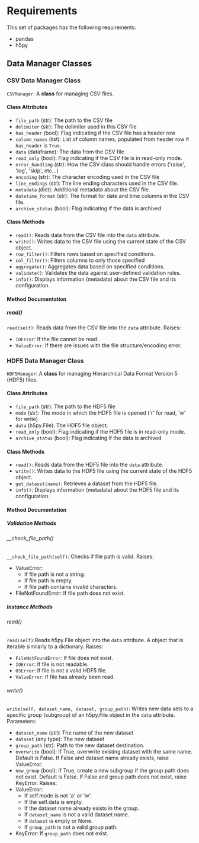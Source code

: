 # Requirements

This set of packages has the following requirements:
- pandas
- h5py

## Data Manager Classes
### CSV Data Manager Class
`CSVManager`: A **class** for managing CSV files.
#### Class Attributes
- `file_path` (str): The path to the CSV file
- `delimiter` (str): The delimiter used in this CSV file
- `has_header` (bool): Flag indicating if the CSV file has a header row
- `column_names` (list): List of column names, populated from header row if `has_header` is `True`.
- `data` (dataframe): The data from the CSV file
- `read_only` (bool): Flag indicating if the CSV file is in read-only mode.
- `error_handling` (str): How the CSV class should handle errors ('raise', 'log', 'skip', etc...)
- `encoding` (str): The character encoding used in the CSV file
- `line_endings` (str): The line ending characters used in the CSV file.
- `metadata` (dict): Additional metadata about the CSV file.
- `datetime_format` (str): The format for date and time columns in the CSV file.
- `archive_status` (bool): Flag indicating if the data is archived

#### Class Methods
- `read()`: Reads data from the CSV file into the `data` attribute. 
- `write()`: Writes data to the CSV file using the current state of the CSV object. 
- `row_filter()`: Filters rows based on specified conditions. 
- `col_filter()`: Filters columns to only those specified
- `aggregate()`: Aggregates data based on specified conditions. 
- `validate()`: Validates the data against user-defined validation rules.
- `info()`: Displays information (metadata) about the CSV file and its configuration.

#### Method Documentation
##### read()
`read(self)`: Reads data from the CSV file into the `data` attribute.
Raises: 
- `IOError`: If the file cannot be read.
- `ValueError`: If there are issues with the file structure/encoding error.

### HDF5 Data Manager Class

`HDF5Manager`: A **class** for managing Hierarchical Data Format Version 5 (HDF5)  files.

#### Class Attributes 
- `file_path` (str): The path to the HDF5 file
- `mode` (str): The mode in which the HDF5 file is opened ('r' for read, 'w' for write)
- `data` (h5py.File): The HDF5 file object.
- `read_only` (bool): Flag indicating if the HDF5 file is in read-only mode.
- `archive_status` (bool): Flag indicating if the data is archived

#### Class Methods
- `read()`: Reads data from the HDF5 file into the `data` attribute. 
- `write()`: Writes data to the HDF5 file using the current state of the HDF5 object. 
- `get_dataset(name)`: Retrieves a dataset from the HDF5 file.
- `info()`: Displays information (metadata) about the HDF5 file and its configuration.

#### Method Documentation
##### Validation Methods
###### __check_file_path()
`__check_file_path(self)`: Checks if file path is valid.
Raises:
- ValueError: 
    - If file path is not a string.
    - If file path is empty.
    - If file path contains invalid characters.
- FileNotFoundError: If file path does not exist.

##### Instance Methods
###### read()
`read(self)`:Reads h5py.File object into the `data` attribute. A object that is iterable similarly to a dictionary.
Raises:
- `FileNotFoundError`: If file does not exist.
- `IOError`: If file is not readable.
- `OSError`: If file is not a valid HDF5 file.
- `ValueError`: If file has already been read.

###### write()
`write(self, dataset_name, dataset, group_path)`: Writes new data sets to a specific group (subgroup) of an h5py.File object in the `data` attribute.
Parameters:
- `dataset_name` (str): The name of the new dataset
- `dataset` (any type): The new dataset
- `group_path` (str): Path to the new dataset destination.
- `overwrite` (bool): If True, overwrite existing dataset with the same name. Default is False.
                If False and dataset name already exists, raise ValueError.
- `new_group` (bool): If True, create a new subgroup if the group path does not exist. Default is False.
                If False and group path does not exist, raise KeyError.
Raises:
- ValueError:
    - If self.mode is not 'a' or 'w'.
    - If the self.data is empty.
    - If the dataset name already exists in the group.
    - If `dataset_name` is not a valid dataset name.
    - If `dataset` is empty or None.
    - If `group_path` is not a valid group path.
- KeyError: If `group_path` does not exist.